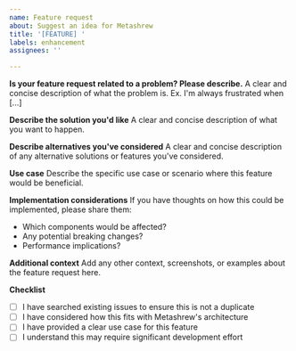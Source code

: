 ```yaml
---
name: Feature request
about: Suggest an idea for Metashrew
title: '[FEATURE] '
labels: enhancement
assignees: ''

---
```


**Is your feature request related to a problem? Please describe.**
A clear and concise description of what the problem is. Ex. I'm always frustrated when [...]

**Describe the solution you'd like**
A clear and concise description of what you want to happen.

**Describe alternatives you've considered**
A clear and concise description of any alternative solutions or features you've considered.

**Use case**
Describe the specific use case or scenario where this feature would be beneficial.

**Implementation considerations**
If you have thoughts on how this could be implemented, please share them:
- Which components would be affected?
- Any potential breaking changes?
- Performance implications?

**Additional context**
Add any other context, screenshots, or examples about the feature request here.

**Checklist**
- [ ] I have searched existing issues to ensure this is not a duplicate
- [ ] I have considered how this fits with Metashrew's architecture
- [ ] I have provided a clear use case for this feature
- [ ] I understand this may require significant development effort